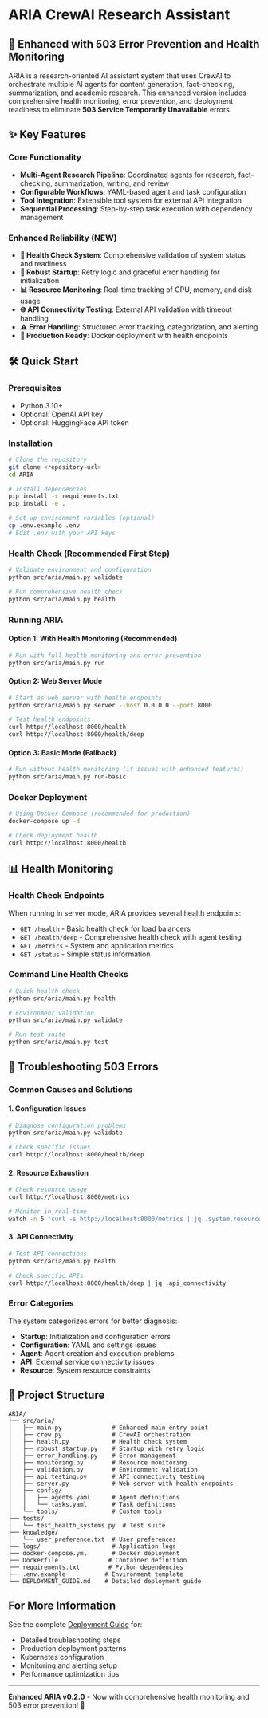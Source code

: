 # ARIA CrewAI Research Assistant

## 🚀 Enhanced with 503 Error Prevention and Health Monitoring

ARIA is a research-oriented AI assistant system that uses CrewAI to orchestrate multiple AI agents for content generation, fact-checking, summarization, and academic research. This enhanced version includes comprehensive health monitoring, error prevention, and deployment readiness to eliminate **503 Service Temporarily Unavailable** errors.

## ✨ Key Features

### Core Functionality
- **Multi-Agent Research Pipeline**: Coordinated agents for research, fact-checking, summarization, writing, and review
- **Configurable Workflows**: YAML-based agent and task configuration
- **Tool Integration**: Extensible tool system for external API integration
- **Sequential Processing**: Step-by-step task execution with dependency management

### Enhanced Reliability (NEW)
- **🏥 Health Check System**: Comprehensive validation of system status and readiness
- **🔄 Robust Startup**: Retry logic and graceful error handling for initialization
- **📊 Resource Monitoring**: Real-time tracking of CPU, memory, and disk usage
- **🌐 API Connectivity Testing**: External API validation with timeout handling
- **⚠️ Error Handling**: Structured error tracking, categorization, and alerting
- **🐳 Production Ready**: Docker deployment with health endpoints

## 🛠️ Quick Start

### Prerequisites
- Python 3.10+
- Optional: OpenAI API key
- Optional: HuggingFace API token

### Installation

```bash
# Clone the repository
git clone <repository-url>
cd ARIA

# Install dependencies
pip install -r requirements.txt
pip install -e .

# Set up environment variables (optional)
cp .env.example .env
# Edit .env with your API keys
```

### Health Check (Recommended First Step)

```bash
# Validate environment and configuration
python src/aria/main.py validate

# Run comprehensive health check
python src/aria/main.py health
```

### Running ARIA

#### Option 1: With Health Monitoring (Recommended)
```bash
# Run with full health monitoring and error prevention
python src/aria/main.py run
```

#### Option 2: Web Server Mode
```bash
# Start as web server with health endpoints
python src/aria/main.py server --host 0.0.0.0 --port 8000

# Test health endpoints
curl http://localhost:8000/health
curl http://localhost:8000/health/deep
```

#### Option 3: Basic Mode (Fallback)
```bash
# Run without health monitoring (if issues with enhanced features)
python src/aria/main.py run-basic
```

### Docker Deployment

```bash
# Using Docker Compose (recommended for production)
docker-compose up -d

# Check deployment health
curl http://localhost:8000/health
```

## 📊 Health Monitoring

### Health Check Endpoints

When running in server mode, ARIA provides several health endpoints:

- `GET /health` - Basic health check for load balancers
- `GET /health/deep` - Comprehensive health check with agent testing
- `GET /metrics` - System and application metrics
- `GET /status` - Simple status information

### Command Line Health Checks

```bash
# Quick health check
python src/aria/main.py health

# Environment validation
python src/aria/main.py validate

# Run test suite
python src/aria/main.py test
```

## 🚨 Troubleshooting 503 Errors

### Common Causes and Solutions

#### 1. Configuration Issues
```bash
# Diagnose configuration problems
python src/aria/main.py validate

# Check specific issues
curl http://localhost:8000/health/deep
```

#### 2. Resource Exhaustion
```bash
# Check resource usage
curl http://localhost:8000/metrics

# Monitor in real-time
watch -n 5 'curl -s http://localhost:8000/metrics | jq .system.resources'
```

#### 3. API Connectivity
```bash
# Test API connections
python src/aria/main.py health

# Check specific APIs
curl http://localhost:8000/health/deep | jq .api_connectivity
```

### Error Categories

The system categorizes errors for better diagnosis:
- **Startup**: Initialization and configuration errors
- **Configuration**: YAML and settings issues
- **Agent**: Agent creation and execution problems
- **API**: External service connectivity issues
- **Resource**: System resource constraints

## 📁 Project Structure

```
ARIA/
├── src/aria/
│   ├── main.py              # Enhanced main entry point
│   ├── crew.py              # CrewAI orchestration
│   ├── health.py            # Health check system
│   ├── robust_startup.py    # Startup with retry logic
│   ├── error_handling.py    # Error management
│   ├── monitoring.py        # Resource monitoring
│   ├── validation.py        # Environment validation
│   ├── api_testing.py       # API connectivity testing
│   ├── server.py            # Web server with health endpoints
│   ├── config/
│   │   ├── agents.yaml      # Agent definitions
│   │   └── tasks.yaml       # Task definitions
│   └── tools/               # Custom tools
├── tests/
│   └── test_health_systems.py  # Test suite
├── knowledge/
│   └── user_preference.txt  # User preferences
├── logs/                    # Application logs
├── docker-compose.yml       # Docker deployment
├── Dockerfile              # Container definition
├── requirements.txt        # Python dependencies
├── .env.example           # Environment template
└── DEPLOYMENT_GUIDE.md    # Detailed deployment guide
```

## For More Information

See the complete [Deployment Guide](DEPLOYMENT_GUIDE.md) for:
- Detailed troubleshooting steps
- Production deployment patterns
- Kubernetes configuration
- Monitoring and alerting setup
- Performance optimization tips

---

**Enhanced ARIA v0.2.0** - Now with comprehensive health monitoring and 503 error prevention! 🎉
